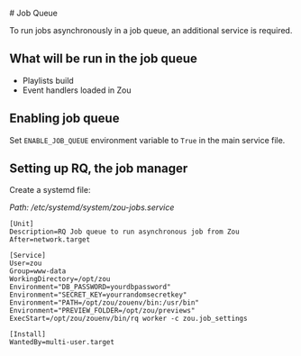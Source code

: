 # Job Queue

To run jobs asynchronously in a job queue, an additional service
is required.


## What will be run in the job queue

* Playlists build
* Event handlers loaded in Zou


## Enabling job queue

Set `ENABLE_JOB_QUEUE` environment variable to `True` in the main service file.


## Setting up RQ, the job manager

Create a systemd file:

*Path: /etc/systemd/system/zou-jobs.service*

```
[Unit]
Description=RQ Job queue to run asynchronous job from Zou
After=network.target

[Service]
User=zou
Group=www-data
WorkingDirectory=/opt/zou
Environment="DB_PASSWORD=yourdbpassword"
Environment="SECRET_KEY=yourrandomsecretkey"
Environment="PATH=/opt/zou/zouenv/bin:/usr/bin"
Environment="PREVIEW_FOLDER=/opt/zou/previews"
ExecStart=/opt/zou/zouenv/bin/rq worker -c zou.job_settings 

[Install]
WantedBy=multi-user.target
```
